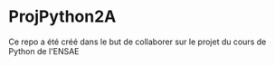 # ProjPython2A
Ce repo a été créé dans le but de collaborer sur le projet du cours de Python de l'ENSAE
